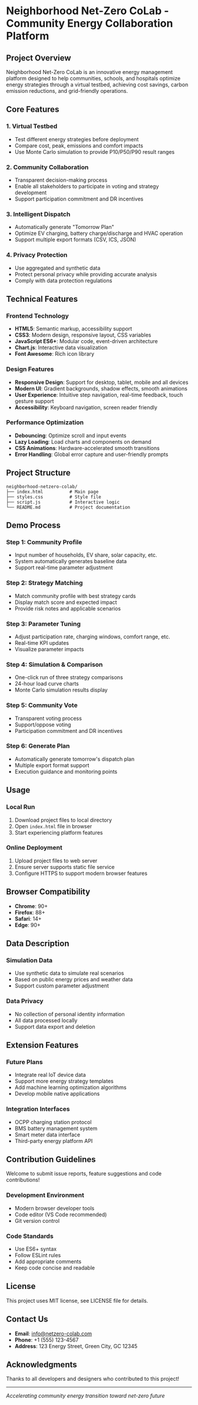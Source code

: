 # Neighborhood Net-Zero CoLab - Community Energy Collaboration Platform

## Project Overview

Neighborhood Net-Zero CoLab is an innovative energy management platform designed to help communities, schools, and hospitals optimize energy strategies through a virtual testbed, achieving cost savings, carbon emission reductions, and grid-friendly operations.

## Core Features

### 1. Virtual Testbed
- Test different energy strategies before deployment
- Compare cost, peak, emissions and comfort impacts
- Use Monte Carlo simulation to provide P10/P50/P90 result ranges

### 2. Community Collaboration
- Transparent decision-making process
- Enable all stakeholders to participate in voting and strategy development
- Support participation commitment and DR incentives

### 3. Intelligent Dispatch
- Automatically generate "Tomorrow Plan"
- Optimize EV charging, battery charge/discharge and HVAC operation
- Support multiple export formats (CSV, ICS, JSON)

### 4. Privacy Protection
- Use aggregated and synthetic data
- Protect personal privacy while providing accurate analysis
- Comply with data protection regulations

## Technical Features

### Frontend Technology
- **HTML5**: Semantic markup, accessibility support
- **CSS3**: Modern design, responsive layout, CSS variables
- **JavaScript ES6+**: Modular code, event-driven architecture
- **Chart.js**: Interactive data visualization
- **Font Awesome**: Rich icon library

### Design Features
- **Responsive Design**: Support for desktop, tablet, mobile and all devices
- **Modern UI**: Gradient backgrounds, shadow effects, smooth animations
- **User Experience**: Intuitive step navigation, real-time feedback, touch gesture support
- **Accessibility**: Keyboard navigation, screen reader friendly

### Performance Optimization
- **Debouncing**: Optimize scroll and input events
- **Lazy Loading**: Load charts and components on demand
- **CSS Animations**: Hardware-accelerated smooth transitions
- **Error Handling**: Global error capture and user-friendly prompts

## Project Structure

```
neighborhood-netzero-colab/
├── index.html          # Main page
├── styles.css          # Style file
├── script.js           # Interactive logic
└── README.md           # Project documentation
```

## Demo Process

### Step 1: Community Profile
- Input number of households, EV share, solar capacity, etc.
- System automatically generates baseline data
- Support real-time parameter adjustment

### Step 2: Strategy Matching
- Match community profile with best strategy cards
- Display match score and expected impact
- Provide risk notes and applicable scenarios

### Step 3: Parameter Tuning
- Adjust participation rate, charging windows, comfort range, etc.
- Real-time KPI updates
- Visualize parameter impacts

### Step 4: Simulation & Comparison
- One-click run of three strategy comparisons
- 24-hour load curve charts
- Monte Carlo simulation results display

### Step 5: Community Vote
- Transparent voting process
- Support/oppose voting
- Participation commitment and DR incentives

### Step 6: Generate Plan
- Automatically generate tomorrow's dispatch plan
- Multiple export format support
- Execution guidance and monitoring points

## Usage

### Local Run
1. Download project files to local directory
2. Open `index.html` file in browser
3. Start experiencing platform features

### Online Deployment
1. Upload project files to web server
2. Ensure server supports static file service
3. Configure HTTPS to support modern browser features

## Browser Compatibility

- **Chrome**: 90+
- **Firefox**: 88+
- **Safari**: 14+
- **Edge**: 90+

## Data Description

### Simulation Data
- Use synthetic data to simulate real scenarios
- Based on public energy prices and weather data
- Support custom parameter adjustment

### Data Privacy
- No collection of personal identity information
- All data processed locally
- Support data export and deletion

## Extension Features

### Future Plans
- Integrate real IoT device data
- Support more energy strategy templates
- Add machine learning optimization algorithms
- Develop mobile native applications

### Integration Interfaces
- OCPP charging station protocol
- BMS battery management system
- Smart meter data interface
- Third-party energy platform API

## Contribution Guidelines

Welcome to submit issue reports, feature suggestions and code contributions!

### Development Environment
- Modern browser developer tools
- Code editor (VS Code recommended)
- Git version control

### Code Standards
- Use ES6+ syntax
- Follow ESLint rules
- Add appropriate comments
- Keep code concise and readable

## License

This project uses MIT license, see LICENSE file for details.

## Contact Us

- **Email**: info@netzero-colab.com
- **Phone**: +1 (555) 123-4567
- **Address**: 123 Energy Street, Green City, GC 12345

## Acknowledgments

Thanks to all developers and designers who contributed to this project!

---

*Accelerating community energy transition toward net-zero future* 